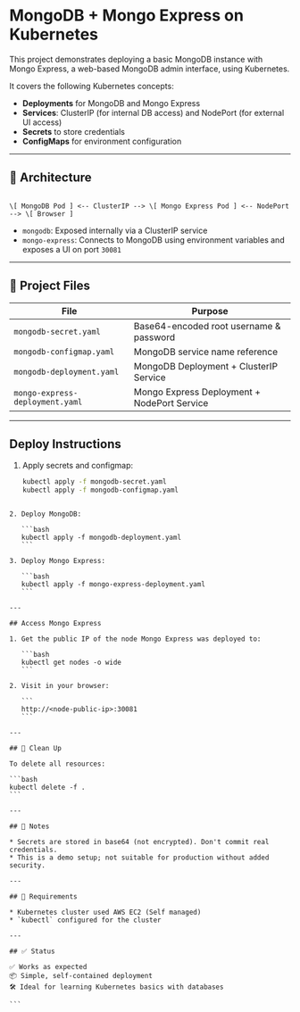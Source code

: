 
# MongoDB + Mongo Express on Kubernetes

This project demonstrates deploying a basic MongoDB instance with Mongo Express, a web-based MongoDB admin interface, using Kubernetes.

It covers the following Kubernetes concepts:

- **Deployments** for MongoDB and Mongo Express
- **Services**: ClusterIP (for internal DB access) and NodePort (for external UI access)
- **Secrets** to store credentials
- **ConfigMaps** for environment configuration

---

## 🧱 Architecture

```

\[ MongoDB Pod ] <-- ClusterIP --> \[ Mongo Express Pod ] <-- NodePort --> \[ Browser ]

````

- `mongodb`: Exposed internally via a ClusterIP service
- `mongo-express`: Connects to MongoDB using environment variables and exposes a UI on port `30081`

---

## 📁 Project Files

| File                        | Purpose                                    |
|----------------------------|--------------------------------------------|
| `mongodb-secret.yaml`      | Base64-encoded root username & password    |
| `mongodb-configmap.yaml`   | MongoDB service name reference             |
| `mongodb-deployment.yaml`  | MongoDB Deployment + ClusterIP Service     |
| `mongo-express-deployment.yaml` | Mongo Express Deployment + NodePort Service |

---

## Deploy Instructions

1. Apply secrets and configmap:
   ```bash
   kubectl apply -f mongodb-secret.yaml
   kubectl apply -f mongodb-configmap.yaml
````

2. Deploy MongoDB:

   ```bash
   kubectl apply -f mongodb-deployment.yaml
   ```

3. Deploy Mongo Express:

   ```bash
   kubectl apply -f mongo-express-deployment.yaml
   ```

---

## Access Mongo Express

1. Get the public IP of the node Mongo Express was deployed to:

   ```bash
   kubectl get nodes -o wide
   ```

2. Visit in your browser:

   ```
   http://<node-public-ip>:30081
   ```

---

## 🧹 Clean Up

To delete all resources:

```bash
kubectl delete -f .
```

---

## 🔐 Notes

* Secrets are stored in base64 (not encrypted). Don't commit real credentials.
* This is a demo setup; not suitable for production without added security.

---

## 📌 Requirements

* Kubernetes cluster used AWS EC2 (Self managed)
* `kubectl` configured for the cluster

---

## ✅ Status

✅ Works as expected
📦 Simple, self-contained deployment
🛠️ Ideal for learning Kubernetes basics with databases

```

